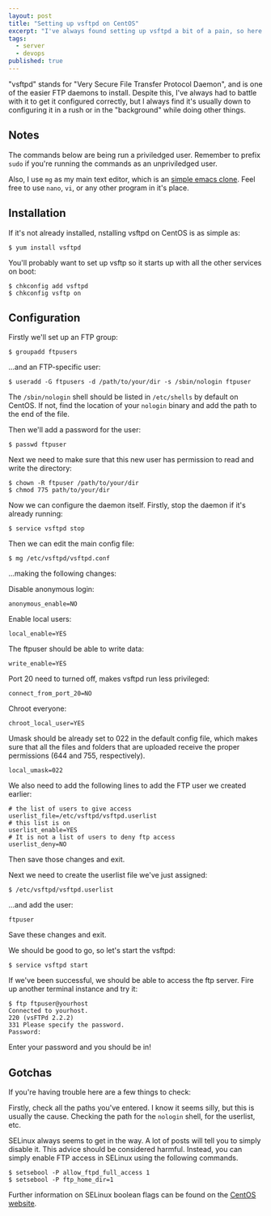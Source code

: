 ```yaml
---
layout: post
title: "Setting up vsftpd on CentOS"
excerpt: "I've always found setting up vsftpd a bit of a pain, so here are some simple instructions to follow and help with a few \"gotchas\"."
tags:
  - server
  - devops
published: true
---
```


"vsftpd" stands for "Very Secure File Transfer Protocol Daemon", and is one of the easier FTP daemons to install. Despite this, I've always had to battle with it to get it configured correctly, but I always find it's usually down to configuring it in a rush or in the "background" while doing other things.

Notes
-----

The commands below are being run a priviledged user. Remember to prefix `sudo` if you're running the commands as an unpriviledged user.

Also, I use `mg` as my main text editor, which is an [simple emacs clone](http://en.wikipedia.org/wiki/Mg_(editor)). Feel free to use `nano`, `vi`, or any other program in it's place.

Installation
------------

If it's not already installed, nstalling vsftpd on CentOS is as simple as:

    $ yum install vsftpd

You'll probably want to set up vsftp so it starts up with all the other services on boot:

    $ chkconfig add vsftpd
    $ chkconfig vsftp on

Configuration
-------------

Firstly we'll set up an FTP group:

    $ groupadd ftpusers

...and an FTP-specific user:

    $ useradd -G ftpusers -d /path/to/your/dir -s /sbin/nologin ftpuser

The `/sbin/nologin` shell should be listed in `/etc/shells` by default on CentOS. If not, find the location of your `nologin` binary and add the path to the end of the file.

Then we'll add a password for the user:

    $ passwd ftpuser

Next we need to make sure that this new user has permission to read and write the directory:

    $ chown -R ftpuser /path/to/your/dir
    $ chmod 775 path/to/your/dir

Now we can configure the daemon itself. Firstly, stop the daemon if it's already running:

    $ service vsftpd stop

Then we can edit the main config file:

    $ mg /etc/vsftpd/vsftpd.conf

...making the following changes:

Disable anonymous login:

    anonymous_enable=NO

Enable local users:

    local_enable=YES

The ftpuser should be able to write data:

    write_enable=YES

Port 20 need to turned off, makes vsftpd run less privileged:

    connect_from_port_20=NO

Chroot everyone:

    chroot_local_user=YES

Umask should be already set to 022 in the default config file, which makes sure that all the files and folders that are uploaded receive the proper permissions (644 and 755, respectively).

    local_umask=022

We also need to add the following lines to add the FTP user we created earlier:

    # the list of users to give access
    userlist_file=/etc/vsftpd/vsftpd.userlist
    # this list is on
    userlist_enable=YES
    # It is not a list of users to deny ftp access
    userlist_deny=NO

Then save those changes and exit.

Next we need to create the userlist file we've just assigned:

    $ /etc/vsftpd/vsftpd.userlist

...and add the user:

    ftpuser

Save these changes and exit.

We should be good to go, so let's start the vsftpd:

    $ service vsftpd start

If we've been successful, we should be able to access the ftp server. Fire up another terminal instance and try it:

    $ ftp ftpuser@yourhost
    Connected to yourhost.
    220 (vsFTPd 2.2.2)
    331 Please specify the password.
    Password:

Enter your password and you should be in!

Gotchas
-------

If you're having trouble here are a few things to check:

Firstly, check all the paths you've entered. I know it seems silly, but this is usually the cause. Checking the path for the `nologin` shell, for the userlist, etc.

SELinux always seems to get in the way. A lot of posts will tell you to simply disable it. This advice should be considered harmful. Instead, you can simply enable FTP access in SELinux using the following commands.

    $ setsebool -P allow_ftpd_full_access 1
    $ setsebool -P ftp_home_dir=1

Further information on SELinux boolean flags can be found on the [CentOS website](http://wiki.centos.org/TipsAndTricks/SelinuxBooleans).
